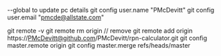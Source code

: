 
--global to update pc details
git config user.name "PMcDevitt"
git config user.email "pmcde@allstate.com"

git remote -v
git remote rm origin // remove
git remote add origin https://PMcDevitt@github.com/PMcDevitt/rpn-calculator.git
git config master.remote origin
git config master.merge refs/heads/master
